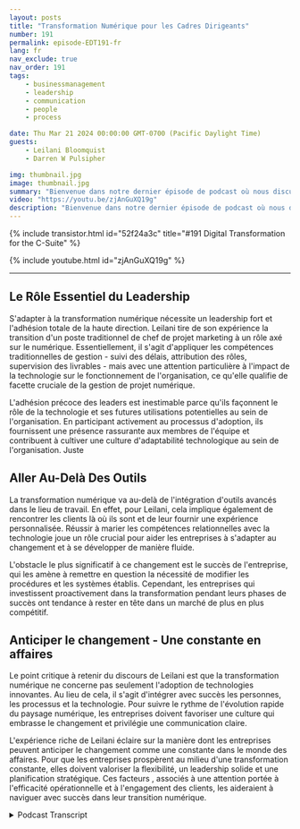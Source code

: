 ```yaml
---
layout: posts
title: "Transformation Numérique pour les Cadres Dirigeants"
number: 191
permalink: episode-EDT191-fr
lang: fr
nav_exclude: true
nav_order: 191
tags:
    - businessmanagement
    - leadership
    - communication
    - people
    - process

date: Thu Mar 21 2024 00:00:00 GMT-0700 (Pacific Daylight Time)
guests:
    - Leilani Bloomquist
    - Darren W Pulsipher

img: thumbnail.jpg
image: thumbnail.jpg
summary: "Bienvenue dans notre dernier épisode de podcast où nous discutons de l'importance d'embrasser la transformation numérique. Notre experte invitée, Leilani Bloomquist, partage ses perspectives sur la façon dont les organisations peuvent mieux gérer le processus. Rejoignez-nous alors que nous explorons les différentes facettes de la transformation numérique et fournissons un aperçu complet du voyage."
video: "https://youtu.be/zjAnGuXQ19g"
description: "Bienvenue dans notre dernier épisode de podcast où nous discutons de l'importance d'embrasser la transformation numérique. Notre experte invitée, Leilani Bloomquist, partage ses perspectives sur la façon dont les organisations peuvent mieux gérer le processus. Rejoignez-nous alors que nous explorons les différentes facettes de la transformation numérique et fournissons un aperçu complet du voyage."
---
```


<div>
{% include transistor.html id="52f24a3c" title="#191 Digital Transformation for the C-Suite" %}

{% include youtube.html id="zjAnGuXQ19g" %}
</div>

---

## Le Rôle Essentiel du Leadership

S'adapter à la transformation numérique nécessite un leadership fort et l'adhésion totale de la haute direction. Leilani tire de son expérience la transition d'un poste traditionnel de chef de projet marketing à un rôle axé sur le numérique. Essentiellement, il s'agit d'appliquer les compétences traditionnelles de gestion - suivi des délais, attribution des rôles, supervision des livrables - mais avec une attention particulière à l'impact de la technologie sur le fonctionnement de l'organisation, ce qu'elle qualifie de facette cruciale de la gestion de projet numérique.

L'adhésion précoce des leaders est inestimable parce qu'ils façonnent le rôle de la technologie et ses futures utilisations potentielles au sein de l'organisation. En participant activement au processus d'adoption, ils fournissent une présence rassurante aux membres de l'équipe et contribuent à cultiver une culture d'adaptabilité technologique au sein de l'organisation. Juste

## Aller Au-Delà Des Outils

La transformation numérique va au-delà de l'intégration d'outils avancés dans le lieu de travail. En effet, pour Leilani, cela implique également de rencontrer les clients là où ils sont et de leur fournir une expérience personnalisée. Réussir à marier les compétences relationnelles avec la technologie joue un rôle crucial pour aider les entreprises à s'adapter au changement et à se développer de manière fluide.

L'obstacle le plus significatif à ce changement est le succès de l'entreprise, qui les amène à remettre en question la nécessité de modifier les procédures et les systèmes établis. Cependant, les entreprises qui investissent proactivement dans la transformation pendant leurs phases de succès ont tendance à rester en tête dans un marché de plus en plus compétitif.

## Anticiper le changement - Une constante en affaires

Le point critique à retenir du discours de Leilani est que la transformation numérique ne concerne pas seulement l'adoption de technologies innovantes. Au lieu de cela, il s'agit d'intégrer avec succès les personnes, les processus et la technologie. Pour suivre le rythme de l'évolution rapide du paysage numérique, les entreprises doivent favoriser une culture qui embrasse le changement et privilégie une communication claire.

L'expérience riche de Leilani éclaire sur la manière dont les entreprises peuvent anticiper le changement comme une constante dans le monde des affaires. Pour que les entreprises prospèrent au milieu d'une transformation constante, elles doivent valoriser la flexibilité, un leadership solide et une planification stratégique. Ces facteurs , associés à une attention portée à l'efficacité opérationnelle et à l'engagement des clients, les aideraient à naviguer avec succès dans leur transition numérique.



<details>
<summary> Podcast Transcript </summary>

<p></p>

</details>
